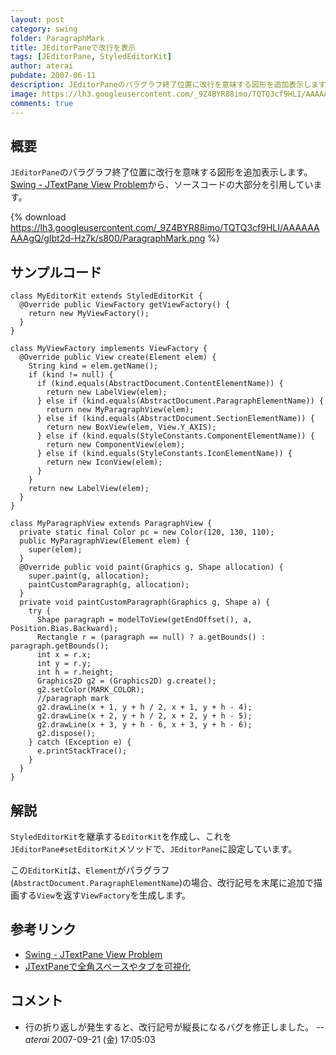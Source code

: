 ```yaml
---
layout: post
category: swing
folder: ParagraphMark
title: JEditorPaneで改行を表示
tags: [JEditorPane, StyledEditorKit]
author: aterai
pubdate: 2007-06-11
description: JEditorPaneのパラグラフ終了位置に改行を意味する図形を追加表示します。
image: https://lh3.googleusercontent.com/_9Z4BYR88imo/TQTQ3cf9HLI/AAAAAAAAAgQ/gIbt2d-Hz7k/s800/ParagraphMark.png
comments: true
---
```

## 概要
`JEditorPane`のパラグラフ終了位置に改行を意味する図形を追加表示します。[Swing - JTextPane View Problem](https://community.oracle.com/thread/1374478)から、ソースコードの大部分を引用しています。

{% download https://lh3.googleusercontent.com/_9Z4BYR88imo/TQTQ3cf9HLI/AAAAAAAAAgQ/gIbt2d-Hz7k/s800/ParagraphMark.png %}

## サンプルコード
<pre class="prettyprint"><code>class MyEditorKit extends StyledEditorKit {
  @Override public ViewFactory getViewFactory() {
    return new MyViewFactory();
  }
}

class MyViewFactory implements ViewFactory {
  @Override public View create(Element elem) {
    String kind = elem.getName();
    if (kind != null) {
      if (kind.equals(AbstractDocument.ContentElementName)) {
        return new LabelView(elem);
      } else if (kind.equals(AbstractDocument.ParagraphElementName)) {
        return new MyParagraphView(elem);
      } else if (kind.equals(AbstractDocument.SectionElementName)) {
        return new BoxView(elem, View.Y_AXIS);
      } else if (kind.equals(StyleConstants.ComponentElementName)) {
        return new ComponentView(elem);
      } else if (kind.equals(StyleConstants.IconElementName)) {
        return new IconView(elem);
      }
    }
    return new LabelView(elem);
  }
}

class MyParagraphView extends ParagraphView {
  private static final Color pc = new Color(120, 130, 110);
  public MyParagraphView(Element elem) {
    super(elem);
  }
  @Override public void paint(Graphics g, Shape allocation) {
    super.paint(g, allocation);
    paintCustomParagraph(g, allocation);
  }
  private void paintCustomParagraph(Graphics g, Shape a) {
    try {
      Shape paragraph = modelToView(getEndOffset(), a, Position.Bias.Backward);
      Rectangle r = (paragraph == null) ? a.getBounds() : paragraph.getBounds();
      int x = r.x;
      int y = r.y;
      int h = r.height;
      Graphics2D g2 = (Graphics2D) g.create();
      g2.setColor(MARK_COLOR);
      //paragraph mark
      g2.drawLine(x + 1, y + h / 2, x + 1, y + h - 4);
      g2.drawLine(x + 2, y + h / 2, x + 2, y + h - 5);
      g2.drawLine(x + 3, y + h - 6, x + 3, y + h - 6);
      g2.dispose();
    } catch (Exception e) {
      e.printStackTrace();
    }
  }
}
</code></pre>

## 解説
`StyledEditorKit`を継承する`EditorKit`を作成し、これを`JEditorPane#setEditorKit`メソッドで、`JEditorPane`に設定しています。

この`EditorKit`は、`Element`がパラグラフ(`AbstractDocument.ParagraphElementName`)の場合、改行記号を末尾に追加で描画する`View`を返す`ViewFactory`を生成します。

## 参考リンク
- [Swing - JTextPane View Problem](https://community.oracle.com/thread/1374478)
- [JTextPaneで全角スペースやタブを可視化](http://ateraimemo.com/Swing/WhitespaceMark.html)

<!-- dummy comment line for breaking list -->

## コメント
- 行の折り返しが発生すると、改行記号が縦長になるバグを修正しました。 -- *aterai* 2007-09-21 (金) 17:05:03

<!-- dummy comment line for breaking list -->
